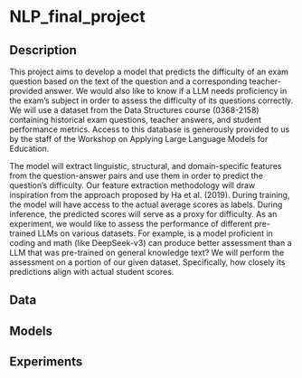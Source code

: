 # NLP_final_project

## Description
This project aims to develop a model that predicts the difficulty of an exam question based on
the text of the question and a corresponding teacher-provided answer. We would also like to
know if a LLM needs proficiency in the exam’s subject in order to assess the difficulty of its
questions correctly. We will use a dataset from the Data Structures course (0368-2158)
containing historical exam questions, teacher answers, and student performance metrics.
Access to this database is generously provided to us by the staff of the Workshop on Applying
Large Language Models for Education.

The model will extract linguistic, structural, and domain-specific features from the
question-answer pairs and use them in order to predict the question’s difficulty. Our feature
extraction methodology will draw inspiration from the approach proposed by Ha et al. (2019).
During training, the model will have access to the actual average scores as labels. During
inference, the predicted scores will serve as a proxy for difficulty.
As an experiment, we would like to assess the performance of different pre-trained LLMs on
various datasets. For example, is a model proficient in coding and math (like DeepSeek-v3) can
produce better assessment than a LLM that was pre-trained on general knowledge text? We will
perform the assessment on a portion of our given dataset. Specifically, how closely its
predictions align with actual student scores.

## Data


## Models

## Experiments